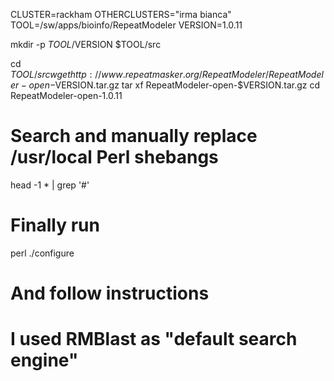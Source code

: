 CLUSTER=rackham
OTHERCLUSTERS="irma bianca"
TOOL=/sw/apps/bioinfo/RepeatModeler
VERSION=1.0.11

mkdir -p $TOOL/$VERSION $TOOL/src

cd $TOOL/src
wget http://www.repeatmasker.org/RepeatModeler/RepeatModeler-open-$VERSION.tar.gz
tar xf RepeatModeler-open-$VERSION.tar.gz
cd RepeatModeler-open-1.0.11

# Search and manually replace /usr/local Perl shebangs
head -1 * | grep '\#'

# Finally run
perl ./configure

# And follow instructions
# I used RMBlast as "default search engine"


